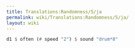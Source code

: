 ```yaml
---
title: Translations:Randomness/5/ja
permalink: wiki/Translations:Randomness/5/ja/
layout: wiki
---
```


``` Haskell
d1 $ often (# speed "2") $ sound "drum*8"
```
